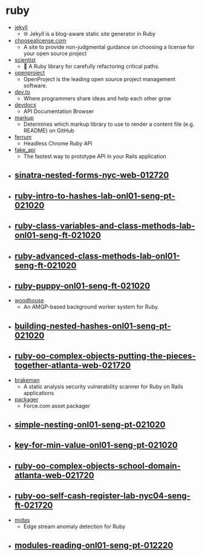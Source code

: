 # ruby
- [jekyll](https://github.com/jekyll/jekyll)
  - 🌐 Jekyll is a blog-aware static site generator in Ruby
- [choosealicense.com](https://github.com/github/choosealicense.com)
  - A site to provide non-judgmental guidance on choosing a license for your open source project
- [scientist](https://github.com/github/scientist)
  - 🔬 A Ruby library for carefully refactoring critical paths.
- [openproject](https://github.com/opf/openproject)
  - OpenProject is the leading open source project management software.
- [dev.to](https://github.com/thepracticaldev/dev.to)
  - Where programmers share ideas and help each other grow
- [devdocs](https://github.com/freeCodeCamp/devdocs)
  - API Documentation Browser
- [markup](https://github.com/github/markup)
  - Determines which markup library to use to render a content file (e.g. README) on GitHub
- [ferrum](https://github.com/route/ferrum)
  - Headless Chrome Ruby API
- [fake_api](https://github.com/igorkasyanchuk/fake_api)
  - The fastest way to prototype API in your Rails application
- [sinatra-nested-forms-nyc-web-012720](https://github.com/learn-co-students/sinatra-nested-forms-nyc-web-012720)
  - 
- [ruby-intro-to-hashes-lab-onl01-seng-pt-021020](https://github.com/learn-co-students/ruby-intro-to-hashes-lab-onl01-seng-pt-021020)
  - 
- [ruby-class-variables-and-class-methods-lab-onl01-seng-ft-021020](https://github.com/learn-co-students/ruby-class-variables-and-class-methods-lab-onl01-seng-ft-021020)
  - 
- [ruby-advanced-class-methods-lab-onl01-seng-ft-021020](https://github.com/learn-co-students/ruby-advanced-class-methods-lab-onl01-seng-ft-021020)
  - 
- [ruby-puppy-onl01-seng-ft-021020](https://github.com/learn-co-students/ruby-puppy-onl01-seng-ft-021020)
  - 
- [woodhouse](https://github.com/mboeh/woodhouse)
  - An AMQP-based background worker system for Ruby.
- [building-nested-hashes-onl01-seng-pt-021020](https://github.com/learn-co-students/building-nested-hashes-onl01-seng-pt-021020)
  - 
- [ruby-oo-complex-objects-putting-the-pieces-together-atlanta-web-021720](https://github.com/learn-co-students/ruby-oo-complex-objects-putting-the-pieces-together-atlanta-web-021720)
  - 
- [brakeman](https://github.com/presidentbeef/brakeman)
  - A static analysis security vulnerability scanner for Ruby on Rails applications
- [packager](https://github.com/luminosity-group/packager)
  - Force.com asset packager
- [simple-nesting-onl01-seng-pt-021020](https://github.com/learn-co-students/simple-nesting-onl01-seng-pt-021020)
  - 
- [key-for-min-value-onl01-seng-pt-021020](https://github.com/learn-co-students/key-for-min-value-onl01-seng-pt-021020)
  - 
- [ruby-oo-complex-objects-school-domain-atlanta-web-021720](https://github.com/learn-co-students/ruby-oo-complex-objects-school-domain-atlanta-web-021720)
  - 
- [ruby-oo-self-cash-register-lab-nyc04-seng-ft-021720](https://github.com/learn-co-students/ruby-oo-self-cash-register-lab-nyc04-seng-ft-021720)
  - 
- [midas](https://github.com/ankane/midas)
  - Edge stream anomaly detection for Ruby
- [modules-reading-onl01-seng-pt-012220](https://github.com/learn-co-students/modules-reading-onl01-seng-pt-012220)
  - 

